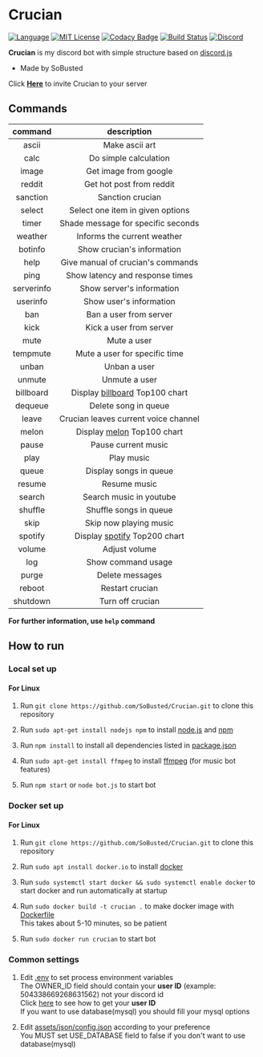 # Crucian
[![Language](https://img.shields.io/badge/Language-Node.js-red)](https://nodejs.org/en/about/)
[![MIT License](https://img.shields.io/badge/License-MIT-blue)](https://github.com/SoBusted/Crucian/blob/master/LICENSE)
[![Codacy Badge](https://api.codacy.com/project/badge/Grade/a3f21df5a2c84e789dc94b0c66ce5aac)](https://www.codacy.com/manual/fireintheholl/Crucian?utm_source=github.com&amp;utm_medium=referral&amp;utm_content=SoBusted/Crucian&amp;utm_campaign=Badge_Grade)
[![Build Status](https://travis-ci.org/SoBusted/Crucian.svg?branch=master)](https://travis-ci.org/SoBusted/Crucian)
[![Discord](https://discordapp.com/api/guilds/374188444433252363/embed.png)](https://discord.gg/ed3f9rH)

**Crucian** is my discord bot with simple structure based on [discord.js](https://github.com/discordjs/discord.js)
-   Made by SoBusted

Click [**Here**](https://discordapp.com/api/oauth2/authorize?client_id=508679069571743746&permissions=8&scope=bot) to invite Crucian to your server

## Commands

| command | description |
|:---:|:---:|
|ascii|Make ascii art|
|calc|Do simple calculation|
|image|Get image from google|
|reddit|Get hot post from reddit|
|sanction|Sanction crucian|
|select|Select one item in given options|
|timer|Shade message for specific seconds|
|weather|Informs the current weather|
|botinfo|Show crucian's information|
|help|Give manual of crucian's commands|
|ping|Show latency and response times|
|serverinfo|Show server's information|
|userinfo|Show user's information|
|ban|Ban a user from server|
|kick|Kick a user from server|
|mute|Mute a user|
|tempmute|Mute a user for specific time|
|unban|Unban a user|
|unmute|Unmute a user|
|billboard|Display [billboard](https://www.billboard.com/charts/hot-100) Top100 chart|
|dequeue|Delete song in queue|
|leave|Crucian leaves current voice channel|
|melon|Display [melon](https://www.melon.com/chart/) Top100 chart|
|pause|Pause current music|
|play|Play music|
|queue|Display songs in queue|
|resume|Resume music|
|search|Search music in youtube|
|shuffle|Shuffle songs in queue|
|skip|Skip now playing music|
|spotify|Display [spotify](https://spotifycharts.com/regional) Top200 chart|
|volume|Adjust volume|
|log|Show command usage|
|purge|Delete messages|
|reboot|Restart crucian|
|shutdown|Turn off crucian|

**For further information, use `help` command**

## How to run
### Local set up
#### For Linux
1.  Run `git clone https://github.com/SoBusted/Crucian.git` to clone this repository

1.  Run `sudo apt-get install nodejs npm` to install [node.js](https://nodejs.org) and [npm](https://www.npmjs.com)

1.  Run `npm install` to install all dependencies listed in [package.json](https://github.com/SoBusted/Crucian/blob/master/package.json#L21)

1.  Run `sudo apt-get install ffmpeg` to install [ffmpeg](https://www.ffmpeg.org) (for music bot features)

1.  Run `npm start` or `node bot.js` to start bot

### Docker set up
#### For Linux
1.  Run `git clone https://github.com/SoBusted/Crucian.git` to clone this repository

1.  Run `sudo apt install docker.io` to install [docker](https://www.docker.com)

1.  Run `sudo systemctl start docker && sudo systemctl enable docker` to start docker and run automatically at startup

1.  Run `sudo docker build -t crucian .` to make docker image with [Dockerfile](https://github.com/SoBusted/Crucian/blob/master/Dockerfile)  
This takes about 5-10 minutes, so be patient

1.  Run `sudo docker run crucian` to start bot

### Common settings
1.  Edit [.env](https://github.com/SoBusted/Crucian/blob/master/.env) to set process environment variables  
The OWNER_ID field should contain your **user ID** (example: 504338669268631562) not your discord id  
Click [here](https://www.youtube.com/watch?v=1T0L4c9hWTo) to see how to get your **user ID**  
If you want to use database(mysql) you should fill your mysql options

1.  Edit [assets/json/config.json](https://github.com/SoBusted/Crucian/blob/master/assets/json/config.json) according to your preference  
You MUST set USE_DATABASE field to false if you don't want to use database(mysql)